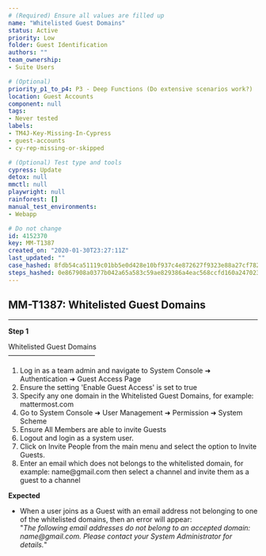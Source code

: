 ```yaml
---
# (Required) Ensure all values are filled up
name: "Whitelisted Guest Domains"
status: Active
priority: Low
folder: Guest Identification
authors: ""
team_ownership: 
- Suite Users

# (Optional)
priority_p1_to_p4: P3 - Deep Functions (Do extensive scenarios work?)
location: Guest Accounts
component: null
tags: 
- Never tested
labels: 
- TM4J-Key-Missing-In-Cypress
- guest-accounts
- cy-rep-missing-or-skipped

# (Optional) Test type and tools
cypress: Update
detox: null
mmctl: null
playwright: null
rainforest: []
manual_test_environments: 
- Webapp

# Do not change
id: 4152370
key: MM-T1387
created_on: "2020-01-30T23:27:11Z"
last_updated: ""
case_hashed: 8fdb54ca51119c01bb5e0d428e10bf937c4e872627f9323e88a27cf782fb1ae4bd4459ea7c7f13fa3183735db679316a
steps_hashed: 0e867908a0377b042a65a583c59ae829386a4eac568ccfd160a24702312d4f3e37aaa4c68d30c0a44cec4b2e39e5f798
---
```


<!-- (Auto-generated) Based on frontmatter's "key" and "name" -->

## MM-T1387: Whitelisted Guest Domains

---

**Step 1**

Whitelisted Guest Domains\
–––––––––––––––––––––––––

1. Log in as a team admin and navigate to System Console ➜ Authentication ➜ Guest Access Page
2. Ensure the setting 'Enable Guest Access' is set to true
3. Specify any one domain in the Whitelisted Guest Domains, for example: mattermost.com
4. Go to System Console ➜ User Management ➜ Permission ➜ System Scheme
5. Ensure All Members are able to invite Guests
6. Logout and login as a system user.
7. Click on Invite People from the main menu and select the option to Invite Guests.
8. Enter an email which does not belongs to the whitelisted domain, for example: name\@gmail.com then select a channel and invite them as a guest to a channel

**Expected**

- When a user joins as a Guest with an email address not belonging to one of the whitelisted domains, then an error will appear:\
  "_The following email addresses do not belong to an accepted domain: name\@gmail.com. Please contact your System Administrator for details._"

